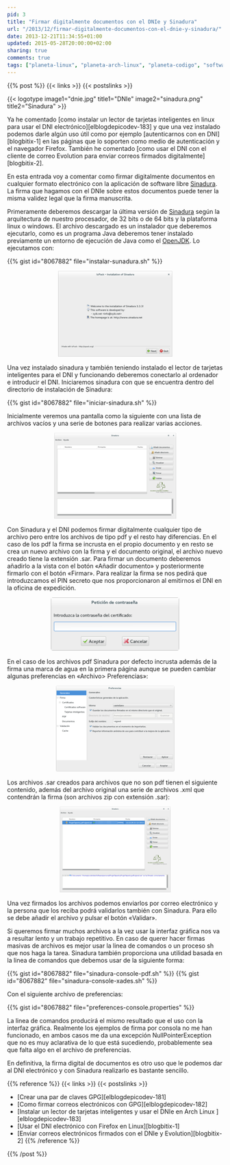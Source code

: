 ```yaml
---
pid: 3
title: "Firmar digitalmente documentos con el DNIe y Sinadura"
url: "/2013/12/firmar-digitalmente-documentos-con-el-dnie-y-sinadura/"
date: 2013-12-21T11:34:55+01:00
updated: 2015-05-28T20:00:00+02:00
sharing: true
comments: true
tags: ["planeta-linux", "planeta-arch-linux", "planeta-codigo", "software-libre", "hardware", "software"]
---
```


{{% post %}}
{{< links >}}
{{< postslinks >}}

{{< logotype image1="dnie.jpg" title1="DNIe" image2="sinadura.png" title2="Sinadura" >}}

Ya he comentado [como instalar un lector de tarjetas inteligentes en linux para usar el DNI electrónico][elblogdepicodev-183] y que una vez instalado podemos darle algún uso útil como por ejemplo [autenticarnos con en DNI][blogbitix-1] en las páginas que lo soporten como medio de autenticación y el navegador Firefox. También he comentado [como usar el DNI con el cliente de correo Evolution para enviar correos firmados digitalmente][blogbitix-2].

En esta entrada voy a comentar como firmar digitalmente documentos en cualquier formato electrónico con la aplicación de software libre [Sinadura](http://www.sinadura.net/es/). La firma que hagamos con el DNIe sobre estos documentos puede tener la misma validez legal que la firma manuscrita.

Primeramente deberemos descargar la última versión de [Sinadura](http://www.sinadura.net/es/) según la arquitectura de nuestro procesador, de 32 bits o de 64 bits y la plataforma linux o windows. El archivo descargado es un instalador que deberemos ejecutarlo, como es un programa Java deberemos tener instalado previamente un entorno de ejecución de Java como el [OpenJDK](http://openjdk.java.net/). Lo ejecutamos con:

{{% gist id="8067882" file="instalar-sunadura.sh" %}}

<div class="media" style="text-align: center;">
    <a href="assets/images/custom/posts/3/instalador-sinadura.png" title="Instalador Sinadura" data-gallery><img src="assets/images/custom/posts/3/instalador-sinadura-thumb.png" alt="Instalador Sinadura" title="Instalador Sinadura"></a>
</div>

Una vez instalado sinadura y también teniendo instalado el lector de tarjetas inteligentes para el DNI y funcionando deberemos conectarlo al ordenador e introducir el DNI. Iniciaremos sinadura con que se encuentra dentro del directorio de instalación de Sinadura:

{{% gist id="8067882" file="iniciar-sinadura.sh" %}}

Inicialmente veremos una pantalla como la siguiente con una lista de archivos vacíos y una serie de botones para realizar varias acciones.

<div class="media" style="text-align: center;">
    <a href="assets/images/custom/posts/3/sinadura.png" title="Sinadura" data-gallery><img src="assets/images/custom/posts/3/sinadura-thumb.png" alt="Sinadura" title="Sinadura"></a>
</div>

Con Sinadura y el DNI podemos firmar digitalmente cualquier tipo de archivo pero entre los archivos de tipo pdf y el resto hay diferencias. En el caso de los pdf la firma se incrusta en el propio documento y en resto se crea un nuevo archivo con la firma y el documento original, el archivo nuevo creado tiene la extensión .sar. Para firmar un documento deberemos añadirlo a la vista con el botón «Añadir documento» y posteriormente firmarlo con el botón «Firmar». Para realizar la firma se nos pedirá que introduzcamos el PIN secreto que nos proporcionaron al emitirnos el DNI en la oficina de expedición.

<div class="media" style="text-align: center;">
    <a href="assets/images/custom/posts/3/pin.png" title="Preferencias de Sinadura" data-gallery><img src="assets/images/custom/posts/3/pin-thumb.png" alt="Administrador de dispositivos (1)" title="Preferencias de Sinadura"></a>
</div>

En el caso de los archivos pdf Sinadura por defecto incrusta además de la firma una marca de agua en la primera página aunque se pueden cambiar algunas preferencias en «Archivo> Preferencias»:

<div class="media" style="text-align: center;">
    <a href="assets/images/custom/posts/3/preferencias-sinadura.png" title="Preferencias de Sinadura" data-gallery><img src="assets/images/custom/posts/3/preferencias-sinadura-thumb.png" alt="Preferencias de Sinadura" title="Preferencias de Sinadura"></a>
</div>

Los archivos .sar creados para archivos que no son pdf tienen el siguiente contenido, además del archivo original una serie de archivos .xml que contendrán la firma (son archivos zip con extensión .sar):

<div class="media" style="text-align: center;">
    <a href="assets/images/custom/posts/3/sinadura-documento-firmado.png" title="Documento firmado con Sinadura" data-gallery><img src="assets/images/custom/posts/3/sinadura-documento-firmado-thumb.png" alt="Documento firmado con Sinadura" title="Documento firmado con Sinadura"></a>
</div>

Una vez firmados los archivos podemos enviarlos por correo electrónico y la persona que los reciba podrá validarlos también con Sinadura. Para ello se debe añadir el archivo y pulsar el botón «Validar».

Si queremos firmar muchos archivos a la vez usar la interfaz gráfica nos va a resultar lento y un trabajo repetitivo. En caso de querer hacer firmas masivas de archivos es mejor usar la linea de comandos o un proceso sh que nos haga la tarea. Sinadura también proporciona una utilidad basada en la linea de comandos que debemos usar de la siguiente forma:

{{% gist id="8067882" file="sinadura-console-pdf.sh" %}}
{{% gist id="8067882" file="sinadura-console-xades.sh" %}}

Con el siguiente archivo de preferencias:

{{% gist id="8067882" file="preferences-console.properties" %}}

La linea de comandos producirá el mismo resultado que el uso con la interfaz gráfica. Realmente los ejemplos de firma por consola no me han funcionado, en ambos casos me da una excepción NullPointerException que no es muy aclarativa de lo que está sucediendo, probablemente sea que falta algo en el archivo de preferencias.

En definitiva, la firma digital de documentos es otro uso que le podemos dar al DNI electrónico y con Sinadura realizarlo es bastante sencillo.

{{% reference %}}
{{< links >}}
{{< postslinks >}}
* [Crear una par de claves GPG][elblogdepicodev-181]
* [Como firmar correos electrónicos con GPG][elblogdepicodev-182]
* [Instalar un lector de tarjetas inteligentes y usar el DNIe en Arch Linux ][elblogdepicodev-183]
* [Usar el DNI electrónico con Firefox en Linux][blogbitix-1]
* [Enviar correos electrónicos firmados con el DNIe y Evolution][blogbitix-2]
{{% /reference %}}

{{% /post %}}
